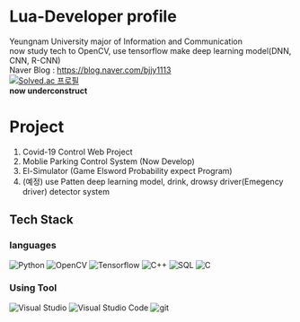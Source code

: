 # Lua-Developer profile
Yeungnam University major of Information and Communication  
now study tech to OpenCV, use tensorflow make deep learning model(DNN, CNN, R-CNN)  
Naver Blog : https://blog.naver.com/bjjy1113  
[![Solved.ac
프로필](http://mazassumnida.wtf/api/generate_badge?boj=bjjy1113&c=c)](https://solved.ac/bjjy1113)  
**now underconstruct**
# Project
1. Covid-19 Control Web Project  
2. Moblie Parking Control System  (Now Develop)
3. El-Simulator (Game Elsword Probability expect Program)
4. (예정) use Patten deep learning model, drink, drowsy driver(Emegency driver) detector system
## Tech Stack
### languages
<img alt="Python" src ="https://img.shields.io/badge/Python-3776AB.svg?&style=for-the-badge&logo=Python&logoColor=white"/>
<img alt="OpenCV" src ="https://img.shields.io/badge/Opencv-3776AB.svg?&style=for-the-badge&logo=OpenCV&logoColor=red"/>
<img alt="Tensorflow" src ="https://img.shields.io/badge/tensorflow-00599C.svg?&style=for-the-badge&logo=tensorflow&logoColor=orange"/>
<img alt="C++" src ="https://img.shields.io/badge/C++-00599C.svg?&style=for-the-badge&logo=Cplusplus&logoColor=green"/>
<img alt="SQL" src ="https://img.shields.io/badge/MySQL-030303.svg?&style=for-the-badge&logo=MySQL&logoColor=blue"/>
<img alt="C" src ="https://img.shields.io/badge/C-A8B9CC.svg?&style=for-the-badge&logo=C&logoColor=black"/>

### Using Tool
<img alt="Visual Studio" src ="https://img.shields.io/badge/Visual Studio-00599C.svg?&style=for-the-badge&logo=VisualStudio&logoColor=white"/>
<img alt="Visual Studio Code" src ="https://img.shields.io/badge/Visual Studio Code-030303.svg?&style=for-the-badge&logo=VisualStudioCode&logoColor=blue"/>
<img alt="git" src ="https://img.shields.io/badge/git-A8B9CC.svg?&style=for-the-badge&logo=git&logoColor=black"/>
